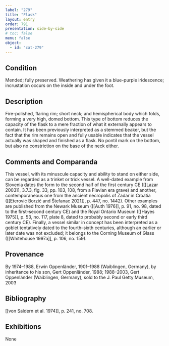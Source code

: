 ```yaml
---
label: "279"
title: "Flask"
layout: entry
order: 791
presentation: side-by-side
# toc: false
menu: false
object:
  - id: "cat-279"
---
```


## Condition

Mended; fully preserved. Weathering has given it a blue-purple iridescence; incrustation occurs on the inside and under the foot.

## Description

Fire-polished, flaring rim; short neck; and hemispherical body which folds, forming a very high, domed bottom. This type of bottom reduces the capacity of the flask to a mere fraction of what it externally appears to contain. It has been previously interpreted as a stemmed beaker, but the fact that the rim remains open and fully usable indicates that the vessel actually was shaped and finished as a flask. No pontil mark on the bottom, but also no constriction on the base of the neck either.

## Comments and Comparanda

This vessel, with its minuscule capacity and ability to stand on either side, can be regarded as a trinket or trick vessel. A well-dated example from Slovenia dates the form to the second half of the first century CE ([[Lazar 2003]], 3.7.3, fig. 33, pp. 103, 108, from a Flavian era grave) and another, contemporaneous one from the ancient necropolis of Zadar in Croatia ([[Eterović Borzić and Štefanac 2021]], p. 447, no. 1442). Other examples are published from the Newark Museum ([[Auth 1976]], p. 91, no. 98, dated to the first–second century CE) and the Royal Ontario Museum ([[Hayes 1975]], p. 53, no. 117, plate 8, dated to probably second or early third century CE). Finally, a vessel similar in concept has been interpreted as a goblet tentatively dated to the fourth–sixth centuries, although an earlier or later date was not excluded; it belongs to the Corning Museum of Glass ([[Whitehouse 1997a]], p. 106, no. 159).

## Provenance

By 1974–1988, Erwin Oppenländer, 1901–1988 (Waiblingen, Germany), by inheritance to his son, Gert Oppenländer, 1988; 1988–2003, Gert Oppenländer (Waiblingen, Germany), sold to the J. Paul Getty Museum, 2003

## Bibliography

[[von Saldern et al. 1974]], p. 241, no. 708.

## Exhibitions

None